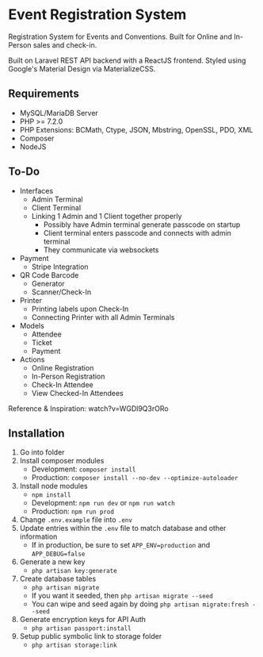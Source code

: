 # Event Registration System
Registration System for Events and Conventions.
Built for Online and In-Person sales and check-in.

Built on Laravel REST API backend with a ReactJS frontend.
Styled using Google's Material Design via MaterializeCSS.

## Requirements
* MySQL/MariaDB Server
* PHP >= 7.2.0
* PHP Extensions: BCMath, Ctype, JSON, Mbstring, OpenSSL, PDO, XML
* Composer
* NodeJS

## To-Do
- Interfaces
  - Admin Terminal
  - Client Terminal
  - Linking 1 Admin and 1 Client together properly
    - Possibly have Admin terminal generate passcode on startup
    - Client terminal enters passcode and connects with admin terminal
    - They communicate via websockets
- Payment
  - Stripe Integration
- QR Code Barcode
  - Generator
  - Scanner/Check-In
- Printer
  - Printing labels upon Check-In
  - Connecting Printer with all Admin Terminals
- Models
  - Attendee
  - Ticket
  - Payment
- Actions
  - Online Registration
  - In-Person Registration
  - Check-In Attendee
  - View Checked-In Attendees

Reference & Inspiration: watch?v=WGDl9Q3rORo

## Installation
1. Go into folder
2. Install composer modules
   * Development: `composer install`
   * Production: `composer install --no-dev --optimize-autoloader`
3. Install node modules
   * `npm install`
   * Development: `npm run dev` or `npm run watch`
   * Production: `npm run prod`
4. Change `.env.example` file into `.env`
5. Update entries within the `.env` file to match database and other information
   * If in production, be sure to set `APP_ENV=production` and `APP_DEBUG=false`
6. Generate a new key
   * `php artisan key:generate`
7. Create database tables
   * `php artisan migrate`
   * If you want it seeded, then `php artisan migrate --seed`
   * You can wipe and seed again by doing `php artisan migrate:fresh --seed`
8. Generate encryption keys for API Auth
   * `php artisan passport:install`
9. Setup public symbolic link to storage folder
   * `php artisan storage:link`